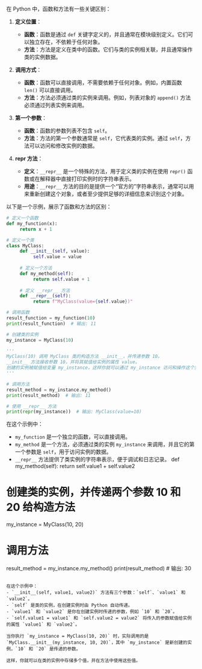 在 Python 中，函数和方法有一些关键区别：

1. **定义位置**：
    - **函数**：函数是通过 `def` 关键字定义的，并且通常在模块级别定义。它们可以独立存在，不依赖于任何对象。
    - **方法**：方法是定义在类中的函数。它们与类的实例相关联，并且通常操作类的实例数据。

2. **调用方式**：
    - **函数**：函数可以直接调用，不需要依赖于任何对象。例如，内置函数 `len()` 可以直接调用。
    - **方法**：方法必须通过类的实例来调用。例如，列表对象的 `append()` 方法必须通过列表实例来调用。

3. **第一个参数**：
    - **函数**：函数的参数列表不包含 `self`。
    - **方法**：方法的第一个参数通常是 `self`，它代表类的实例。通过 `self`，方法可以访问和修改实例的数据。

4. **__repr__ 方法**：
    - **定义**：`__repr__` 是一个特殊的方法，用于定义类的实例在使用 `repr()` 函数或在解释器中直接打印实例时的字符串表示。
    - **用途**：`__repr__` 方法的目的是提供一个“官方的”字符串表示，通常可以用来重新创建这个对象，或者至少提供足够的详细信息来识别这个对象。

以下是一个示例，展示了函数和方法的区别：

```python
# 定义一个函数
def my_function(x):
     return x + 1

# 定义一个类
class MyClass:
     def __init__(self, value):
          self.value = value
     
     # 定义一个方法
     def my_method(self):
          return self.value + 1
     
     # 定义 __repr__ 方法
     def __repr__(self):
          return f"MyClass(value={self.value})"

# 调用函数
result_function = my_function(10)
print(result_function)  # 输出: 11

# 创建类的实例
my_instance = MyClass(10)

'''
MyClass(10) 调用 MyClass 类的构造方法 __init__，并传递参数 10。
__init__ 方法接收参数 10，并将其赋值给实例的属性 value。
创建的实例被赋值给变量 my_instance，这样你就可以通过 my_instance 访问和操作这个实例。
'''

# 调用方法
result_method = my_instance.my_method()
print(result_method)  # 输出: 11

# 使用 __repr__ 方法
print(repr(my_instance))  # 输出: MyClass(value=10)
```

在这个示例中：
- `my_function` 是一个独立的函数，可以直接调用。
- `my_method` 是一个方法，必须通过类的实例 `my_instance` 来调用，并且它的第一个参数是 `self`，用于访问实例的数据。
- `__repr__` 方法提供了类实例的字符串表示，便于调试和日志记录。
    def my_method(self):
        return self.value1 + self.value2

# 创建类的实例，并传递两个参数 10 和 20 给构造方法
my_instance = MyClass(10, 20)

# 调用方法
result_method = my_instance.my_method()
print(result_method)  # 输出: 30
```

在这个示例中：
- `__init__(self, value1, value2)` 方法有三个参数：`self`、`value1` 和 `value2`。
- `self` 是类的实例，在创建实例时由 Python 自动传递。
- `value1` 和 `value2` 是你在创建实例时传递的参数，例如 `10` 和 `20`。
- `self.value1 = value1` 和 `self.value2 = value2` 将传入的参数赋值给实例的属性 `value1` 和 `value2`。

当你执行 `my_instance = MyClass(10, 20)` 时，实际调用的是 `MyClass.__init__(my_instance, 10, 20)`，其中 `my_instance` 是新创建的实例，`10` 和 `20` 是传递的参数。

这样，你就可以在类的实例中存储多个值，并在方法中使用这些值。